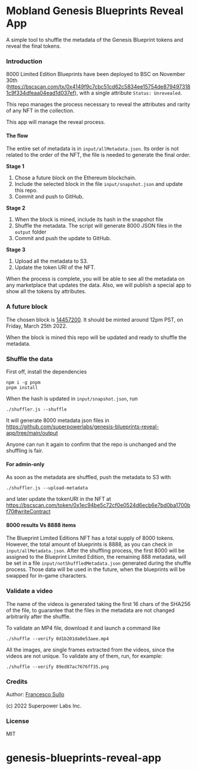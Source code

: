 # Mobland Genesis Blueprints Reveal App

A simple tool to shuffle the metadata of the Genesis Blueprint tokens and reveal the final tokens.

### Introduction

8000 Limited Edition Blueprints have been deployed to BSC on November 30th (https://bscscan.com/tx/0x4149f9c7cbc51cd62c5834ee15754de8794973181c9f334dfeaa04ead1d037ef), with a single attribute `Status: Unrevealed`.

This repo manages the process necessary to reveal the attributes and rarity of any NFT in the collection.

This app will manage the reveal process.

#### The flow

The entire set of metadata is in `input/allMetadata.json`. Its order is not related to the order of the NFT, the file is needed to generate the final order.

**Stage 1**

1. Chose a future block on the Ethereum blockchain. 
2. Include the selected block in the file `input/snapshot.json` and update this repo.
3. Commit and push to GitHub.

**Stage 2**

1. When the block is mined, include its hash in the snapshot file
2. Shuffle the metadata. The script will generate 8000 JSON files in the `output` folder
3. Commit and push the update to GitHub. 

**Stage 3**
1. Upload all the metadata to S3. 
2. Update the token URI of the NFT.

When the process is complete, you will be able to see all the metadata on any marketplace that updates the data. Also, we will publish a special app to show all the tokens by attributes.


### A future block

The chosen block is [14457200](https://etherscan.io/block/14457200). It should be minted around 12pm PST, on Friday, March 25th 2022. 

When the block is mined this repo will be updated and ready to shuffle the metadata.

### Shuffle the data

First off, install the dependencies
``` 
npm i -g pnpm
pnpm install
```

When the hash is updated in `input/snapshot.json`, run
``` 
./shuffler.js --shuffle
```

It will generate 8000 metadata json files in https://github.com/superpowerlabs/genesis-blueprints-reveal-app/tree/main/output

Anyone can run it again to confirm that the repo is unchanged and the shuffling is fair.

#### For admin-only
As soon as the metadata are shuffled, push the metadata to S3 with
```
./shuffler.js --upload-metadata
```
and later update the tokenURI in the NFT at https://bscscan.com/token/0x1ec94be5c72cf0e0524d6ecb6e7bd0ba1700bf70#writeContract

#### 8000 results Vs 8888 items

The Blueprint Limited Editions NFT has a total supply of 8000 tokens. However, the total amount of blueprints is 8888, as you can check in `input/allMetadata.json`. After the shuffling process, the first 8000 will be assigned to the Blueprint Limited Edition, the remaining 888 metadata, will be set in a file `input/notShuffledMetadata.json` generated during the shuffle process. Those data will be used in the future, when the blueprints will be swapped for in-game characters. 

### Validate a video

The name of the videos is generated taking the first 16 chars of the SHA256 of the file, to guarantee that the files in the metadata are not changed arbitrarily after the shuffle.

To validate an MP4 file, download it and launch a command like
``` 
./shuffle --verify 0d1b201da0e53aee.mp4
```

All the images, are single frames extracted from the videos, since the videos are not unique. To validate any of them, run, for example:
``` 
./shuffle --verify 89ed87ac7676ff35.png
```


### Credits

Author: [Francesco Sullo](https://github.com/sullof)

(c) 2022 Superpower Labs Inc.

### License
MIT
# genesis-blueprints-reveal-app
